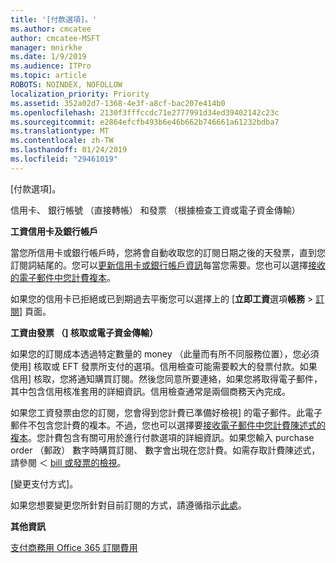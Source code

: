 ```yaml
---
title: '[付款選項]。'
ms.author: cmcatee
author: cmcatee-MSFT
manager: mnirkhe
ms.date: 1/9/2019
ms.audience: ITPro
ms.topic: article
ROBOTS: NOINDEX, NOFOLLOW
localization_priority: Priority
ms.assetid: 352a02d7-1368-4e3f-a8cf-bac207e414b0
ms.openlocfilehash: 2130f3fffccdc71e2777991d34ed39402142c23c
ms.sourcegitcommit: e2864efcfb493b6e46b662b746661a61232bdba7
ms.translationtype: MT
ms.contentlocale: zh-TW
ms.lasthandoff: 01/24/2019
ms.locfileid: "29461019"
---
```

 [付款選項]。
  
信用卡、 銀行帳號 （直接轉帳） 和發票 （根據檢查工資或電子資金傳輸）
  
 **工資信用卡及銀行帳戶**
  
當您所信用卡或銀行帳戶時，您將會自動收取您的訂閱日期之後的天發票，直到您訂閱詞結尾的。您可以[更新信用卡或銀行帳戶資訊](https://docs.microsoft.com/en-us/office365/admin/subscriptions-and-billing/add-update-or-remove-credit-card-or-bank-account?view=o365-worldwide)每當您需要。您也可以選擇[接收的電子郵件中您計費複本](https://docs.microsoft.com/en-us/office365/admin/subscriptions-and-billing/pay-for-your-subscription?view=o365-worldwide#receive-a-copy-of-your-billing-statement-in-email)。
  
如果您的信用卡已拒絕或已到期過去平衡您可以選擇上的 [**立即工資**選項**帳務** \> [訂閱](https://portal.office.com/adminportal/home#/subscriptions)] 頁面。 
  
 **工資由發票 （] 核取或電子資金傳輸）**
  
如果您的訂閱成本透過特定數量的 money （此量而有所不同服務位置），您必須使用] 核取或 EFT 發票所支付的選項。信用檢查可能需要較大的發票付款。如果信用] 核取，您將通知購買訂閱。然後您同意所要連絡，如果您將取得電子郵件，其中包含信用核准套用的詳細資訊。信用檢查通常是兩個商務天內完成。
  
如果您工資發票由您的訂閱，您會得到您計費已準備好檢視] 的電子郵件。此電子郵件不包含您計費的複本。不過，您也可以選擇要[接收電子郵件中您計費陳述式的複本](https://docs.microsoft.com/en-us/office365/admin/subscriptions-and-billing/pay-for-your-subscription?view=o365-worldwide#receive-a-copy-of-your-billing-statement-in-email)。您計費包含有關可用於進行付款選項的詳細資訊。如果您輸入 purchase order （郵政） 數字時購買訂閱、 數字會出現在您計費。如需存取計費陳述式，請參閱 ＜ [bill 或發票的檢視](https://docs.microsoft.com/en-us/office365/admin/subscriptions-and-billing/view-your-bill-or-invoice?view=o365-worldwide)。
  
 [變更支付方式]。
  
如果您想要變更您所針對目前訂閱的方式，請遵循指示[此處](https://docs.microsoft.com/en-us/office365/admin/subscriptions-and-billing/change-payment-method?view=o365-worldwide)。
  
 **其他資訊**
  
[支付商務用 Office 365 訂閱費用](https://docs.microsoft.com/en-us/office365/admin/subscriptions-and-billing/pay-for-your-subscription?view=o365-worldwide)
  

